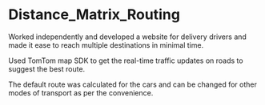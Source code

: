 # Distance_Matrix_Routing

Worked independently and developed a website for delivery drivers and made it ease to reach multiple destinations in minimal time.

Used TomTom map SDK to get the real-time traffic updates on roads to suggest the best route.

The default route was calculated for the cars and can be changed for other modes of transport as per the convenience.
